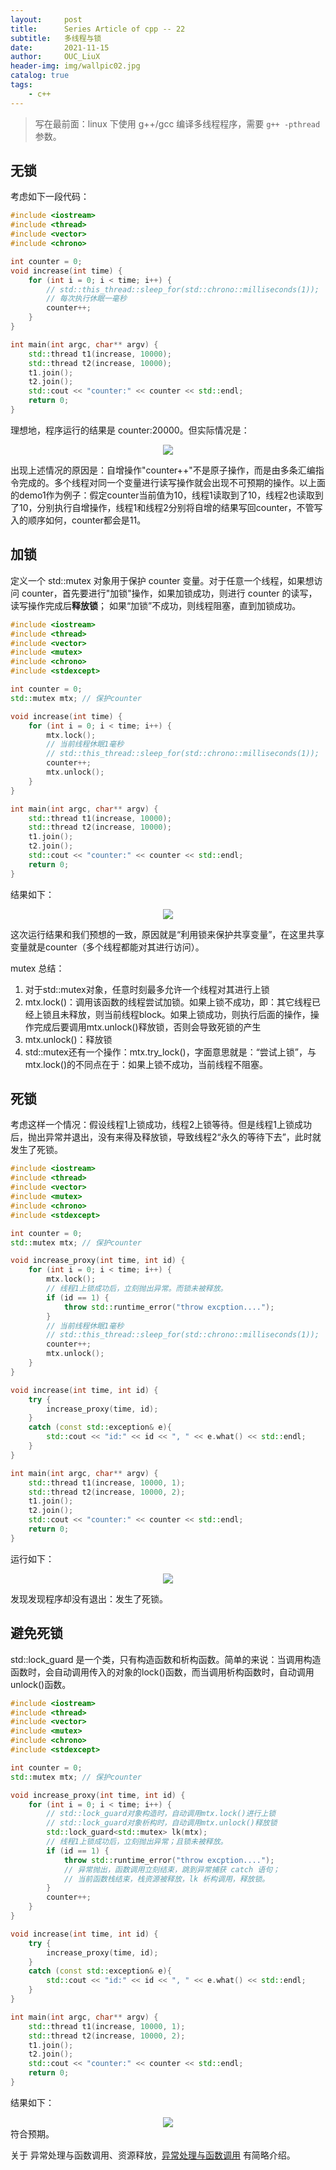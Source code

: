```yaml
---
layout:     post
title:      Series Article of cpp -- 22
subtitle:   多线程与锁           
date:       2021-11-15
author:     OUC_LiuX
header-img: img/wallpic02.jpg
catalog: true
tags:     
    - c++   
---     
```


> 写在最前面：linux 下使用 g++/gcc 编译多线程程序，需要 `g++ -pthread` 参数。           

## 无锁         
考虑如下一段代码：            
```c++     
#include <iostream>
#include <thread>
#include <vector>
#include <chrono>

int counter = 0;
void increase(int time) {
    for (int i = 0; i < time; i++) {
        // std::this_thread::sleep_for(std::chrono::milliseconds(1));
        // 每次执行休眠一毫秒        
        counter++;
    }
}

int main(int argc, char** argv) {
    std::thread t1(increase, 10000);
    std::thread t2(increase, 10000);
    t1.join();
    t2.join();
    std::cout << "counter:" << counter << std::endl;
    return 0;
}
```        
理想地，程序运行的结果是 counter:20000。但实际情况是：       
<div align=center><img src="https://raw.githubusercontent.com/OUCliuxiang/OUCliuxiang.github.io/master/img/cpp/cpp06.png"></div>       

出现上述情况的原因是：自增操作"counter++"不是原子操作，而是由多条汇编指令完成的。多个线程对同一个变量进行读写操作就会出现不可预期的操作。以上面的demo1作为例子：假定counter当前值为10，线程1读取到了10，线程2也读取到了10，分别执行自增操作，线程1和线程2分别将自增的结果写回counter，不管写入的顺序如何，counter都会是11。      

## 加锁         
定义一个 std::mutex 对象用于保护 counter 变量。对于任意一个线程，如果想访问 counter，首先要进行"加锁"操作，如果加锁成功，则进行 counter 的读写，读写操作完成后**释放锁**； 如果“加锁”不成功，则线程阻塞，直到加锁成功。

```c++     
#include <iostream>
#include <thread>
#include <vector>
#include <mutex>
#include <chrono>
#include <stdexcept>

int counter = 0;
std::mutex mtx; // 保护counter

void increase(int time) {
    for (int i = 0; i < time; i++) {
        mtx.lock();
        // 当前线程休眠1毫秒
        // std::this_thread::sleep_for(std::chrono::milliseconds(1));
        counter++;
        mtx.unlock();
    }
}

int main(int argc, char** argv) {
    std::thread t1(increase, 10000);
    std::thread t2(increase, 10000);
    t1.join();
    t2.join();
    std::cout << "counter:" << counter << std::endl;
    return 0;
}
```      
结果如下：       
<div align=center><img src="https://raw.githubusercontent.com/OUCliuxiang/OUCliuxiang.github.io/master/img/cpp/cpp07.png"></div>       

这次运行结果和我们预想的一致，原因就是“利用锁来保护共享变量”，在这里共享变量就是counter（多个线程都能对其进行访问）。         

mutex 总结：       
1. 对于std::mutex对象，任意时刻最多允许一个线程对其进行上锁       
2. mtx.lock()：调用该函数的线程尝试加锁。如果上锁不成功，即：其它线程已经上锁且未释放，则当前线程block。如果上锁成功，则执行后面的操作，操作完成后要调用mtx.unlock()释放锁，否则会导致死锁的产生       
3. mtx.unlock()：释放锁      
4. std::mutex还有一个操作：mtx.try_lock()，字面意思就是：“尝试上锁”，与mtx.lock()的不同点在于：如果上锁不成功，当前线程不阻塞。        

## 死锁       
考虑这样一个情况：假设线程1上锁成功，线程2上锁等待。但是线程1上锁成功后，抛出异常并退出，没有来得及释放锁，导致线程2“永久的等待下去”，此时就发生了死锁。          

```c++     
#include <iostream>
#include <thread>
#include <vector>
#include <mutex>
#include <chrono>
#include <stdexcept>

int counter = 0;
std::mutex mtx; // 保护counter

void increase_proxy(int time, int id) {
    for (int i = 0; i < time; i++) {
        mtx.lock();
        // 线程1上锁成功后，立刻抛出异常。而锁未被释放。       
        if (id == 1) {
            throw std::runtime_error("throw excption....");
        }
        // 当前线程休眠1毫秒      
        // std::this_thread::sleep_for(std::chrono::milliseconds(1));      
        counter++;
        mtx.unlock();
    }
}

void increase(int time, int id) {
    try {
        increase_proxy(time, id);
    }
    catch (const std::exception& e){
        std::cout << "id:" << id << ", " << e.what() << std::endl;
    }
}

int main(int argc, char** argv) {
    std::thread t1(increase, 10000, 1);
    std::thread t2(increase, 10000, 2);
    t1.join();
    t2.join();
    std::cout << "counter:" << counter << std::endl;
    return 0;
}
```        
运行如下：      
<div align=center><img src="https://raw.githubusercontent.com/OUCliuxiang/OUCliuxiang.github.io/master/img/cpp/cpp08.png"></div>       

发现发现程序却没有退出：发生了死锁。       

## 避免死锁          
std::lock_guard 是一个类，只有构造函数和析构函数。简单的来说：当调用构造函数时，会自动调用传入的对象的lock()函数，而当调用析构函数时，自动调用unlock()函数。      
```c++     
#include <iostream>
#include <thread>
#include <vector>
#include <mutex>
#include <chrono>
#include <stdexcept>

int counter = 0;
std::mutex mtx; // 保护counter

void increase_proxy(int time, int id) {
    for (int i = 0; i < time; i++) {
        // std::lock_guard对象构造时，自动调用mtx.lock()进行上锁      
        // std::lock_guard对象析构时，自动调用mtx.unlock()释放锁      
        std::lock_guard<std::mutex> lk(mtx);
        // 线程1上锁成功后，立刻抛出异常；且锁未被释放。      
        if (id == 1) {
            throw std::runtime_error("throw excption....");
            // 异常抛出，函数调用立刻结束，跳到异常捕获 catch 语句；
            // 当前函数栈结束，栈资源被释放，lk 析构调用，释放锁。     
        }
        counter++;
    }
}

void increase(int time, int id) {
    try {
        increase_proxy(time, id);
    }
    catch (const std::exception& e){
        std::cout << "id:" << id << ", " << e.what() << std::endl;
    }
}

int main(int argc, char** argv) {
    std::thread t1(increase, 10000, 1);
    std::thread t2(increase, 10000, 2);
    t1.join();
    t2.join();
    std::cout << "counter:" << counter << std::endl;
    return 0;
}
```      
结果如下：   
<div align=center><img src="https://raw.githubusercontent.com/OUCliuxiang/OUCliuxiang.github.io/master/img/cpp/cpp09.png"></div>       
符合预期。      

关于 异常处理与函数调用、资源释放，[异常处理与函数调用](https://www.ouc-liux.cn/2021/11/15/Series-Article-of-cpp-23/) 有简略介绍。      
